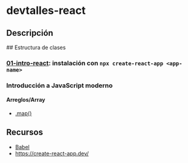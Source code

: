 # devtalles-react

## Descripción

## Estructura de clases

### [01-intro-react](01-intro-react): instalación con `npx create-react-app <app-name>`

### Introducción a JavaScript moderno

#### Arreglos/Array

- [.map()](https://developer.mozilla.org/es/docs/Web/JavaScript/Reference/Global_Objects/Array/map)

## Recursos

- [Babel](https://babeljs.io/)
- https://create-react-app.dev/
